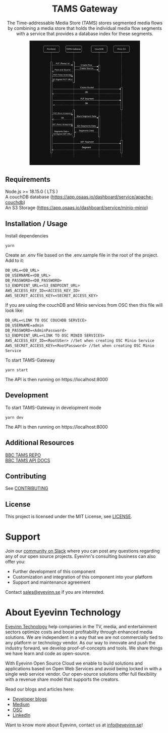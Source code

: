 <h1 align="center">
  TAMS Gateway
</h1>

<div align="center">
  The Time-addressable Media Store (TAMS) stores segmented media flows by combining a media store that holds the individual media flow segments with a service that provides a database index for these segments.
</div>

<p align="center">
  <img src="./src/assets/flow.png" width="350" title="Flow">
</p>

## Requirements

Node.js >= 18.15.0 ( LTS )  
A couchDB database (https://app.osaas.io/dashboard/service/apache-couchdb)  
An S3 Storage (https://app.osaas.io/dashboard/service/minio-minio)

## Installation / Usage

Install dependencies

```
yarn
```

Create an .env file based on the .env.sample file in the root of the project. Add to it:

```
DB_URL=<DB_URL>
DB_USERNAME=<DB_URL>
DB_PASSWORD=<DB_PASSWORD>
S3_ENDPOINT_URL=<S3_ENDPOINT_URL>
AWS_ACCESS_KEY_ID=<ACCESS_KEY_ID>
AWS_SECRET_ACCESS_KEY=<SECRET_ACCESS_KEY>
```

If you are using the couchDB and Minio services from OSC then this file will look like:

```
DB_URL=<LINK TO OSC COUCHDB SERVICE>
DB_USERNAME=admin
DB_PASSWORD=<AdminPassword>
S3_ENDPOINT_URL=<LINK TO OSC MINIO SERVICES>
AWS_ACCESS_KEY_ID=<RootUSer> //Set when creating OSC Minio Service
AWS_SECRET_ACCESS_KEY=<RootPassword> //Set when creating OSC Minio Service
```

To start TAMS-Gateway

```
yarn start
```

The API is then running on https://localhost:8000

## Development

To start TAMS-Gateway in development mode

```
yarn dev
```

The API is then running on https://localhost:8000

## Additional Resources

[BBC TAMS REPO](https://github.com/bbc/tams/blob/main/api/TimeAddressableMediaStore.yaml)  
[BBC TAMS API DOCS](https://bbc.github.io/tams/main/index.html#/)

## Contributing

See [CONTRIBUTING](CONTRIBUTING.md)

## License

This project is licensed under the MIT License, see [LICENSE](LICENSE).

# Support

Join our [community on Slack](http://slack.streamingtech.se) where you can post any questions regarding any of our open source projects. Eyevinn's consulting business can also offer you:

- Further development of this component
- Customization and integration of this component into your platform
- Support and maintenance agreement

Contact [sales@eyevinn.se](mailto:sales@eyevinn.se) if you are interested.

# About Eyevinn Technology

[Eyevinn Technology](https://www.eyevinntechnology.se) help companies in the TV, media, and entertainment sectors optimize costs and boost profitability through enhanced media solutions.
We are independent in a way that we are not commercially tied to any platform or technology vendor. As our way to innovate and push the industry forward, we develop proof-of-concepts and tools. We share things we have learn and code as open-source.

With Eyevinn Open Source Cloud we enable to build solutions and applications based on Open Web Services and avoid being locked in with a single web service vendor. Our open-source solutions offer full flexibility with a revenue share model that supports the creators.

Read our blogs and articles here:

- [Developer blogs](https://dev.to/video)
- [Medium](https://eyevinntechnology.medium.com)
- [OSC](https://www.osaas.io)
- [LinkedIn](https://www.linkedin.com/company/eyevinn/)

Want to know more about Eyevinn, contact us at info@eyevinn.se!
